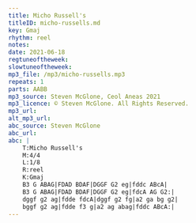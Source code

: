 ```yaml
---
title: Micho Russell's
titleID: micho-russells.md
key: Gmaj
rhythm: reel
notes:
date: 2021-06-18
regtuneoftheweek:
slowtuneoftheweek:
mp3_file: /mp3/micho-russells.mp3
repeats: 1
parts: AABB
mp3_source: Steven McGlone, Ceol Aneas 2021
mp3_licence: © Steven McGlone. All Rights Reserved.
mp3_url:
alt_mp3_url:
abc_source: Steven McGlone
abc_url:
abc: |
    T:Micho Russell's
    M:4/4
    L:1/8
    R:reel
    K:Gmaj
    B3 G ABAG|FDAD BDAF|DGGF G2 eg|fddc ABcA|
    B3 G ABAG|FDAD BDAF|DGGF G2 eg|fdcA AG G2:|
    dggf g2 ag|fdde fdcA|dggf g2 fg|a2 ga bg g2|
    bggf g2 ag|fdde f3 g|a2 ag abag|fddc ABcA:|
---
```

